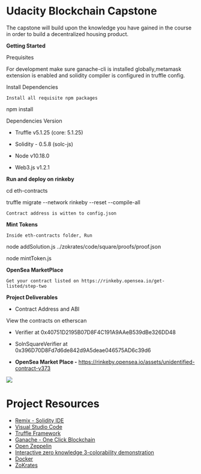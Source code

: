 # Udacity Blockchain Capstone

The capstone will build upon the knowledge you have gained in the course in order to build a decentralized housing product. 

**Getting Started**

Prequisites

For development make sure ganache-cli is installed globally,metamask extension is enabled and solidity compiler is configured in truffle config.

Install Dependencies

    Install all requisite npm packages

npm install

Dependencies Version

* Truffle v5.1.25 (core: 5.1.25)

* Solidity - 0.5.8 (solc-js)

* Node v10.18.0

* Web3.js v1.2.1


**Run and deploy on rinkeby**

cd eth-contracts 

truffle migrate --network rinkeby --reset --compile-all

    Contract address is witten to config.json

**Mint Tokens**

    Inside eth-contracts folder, Run

node addSolution.js ../zokrates/code/square/proofs/proof<number>.json <tokenId>

node mintToken.js <tokenId>


**OpenSea MarketPlace**

    Get your contract listed on https://rinkeby.opensea.io/get-listed/step-two

**Project Deliverables**

* Contract Address and ABI

View the contracts on etherscan

  * Verifier at 0x40751D2195B07D8F4C191A9AAeB539dBe326DD48
  
  * SolnSquareVerifier at 0x396D70D8Fd7d6de842d9A5deae046575AD6c39d6


* **OpenSea Market Place -** https://rinkeby.opensea.io/assets/unidentified-contract-v373

![](images/Screenshot(251).png)


# Project Resources

* [Remix - Solidity IDE](https://remix.ethereum.org/)
* [Visual Studio Code](https://code.visualstudio.com/)
* [Truffle Framework](https://truffleframework.com/)
* [Ganache - One Click Blockchain](https://truffleframework.com/ganache)
* [Open Zeppelin ](https://openzeppelin.org/)
* [Interactive zero knowledge 3-colorability demonstration](http://web.mit.edu/~ezyang/Public/graph/svg.html)
* [Docker](https://docs.docker.com/install/)
* [ZoKrates](https://github.com/Zokrates/ZoKrates)
